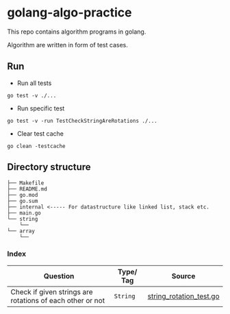 # golang-algo-practice
This repo contains algorithm programs in golang.

Algorithm are written in form of test cases.

## Run
- Run all tests
```
go test -v ./...
```
- Run specific test
```
go test -v -run TestCheckStringAreRotations ./...
```

- Clear test cache 
```
go clean -testcache
```

## Directory structure
```
├── Makefile
├── README.md
├── go.mod
├── go.sum
├── internal <----- For datastructure like linked list, stack etc.
├── main.go
└── string
    └── 
└── array
    └── 

```


### Index
| Question | Type/ Tag  | Source |
| --------| ------------- | ------------- |
| Check if given strings are rotations of each other or not | `String`  | [string_rotation_test.go](./string/string_rotation_test.go)  |
